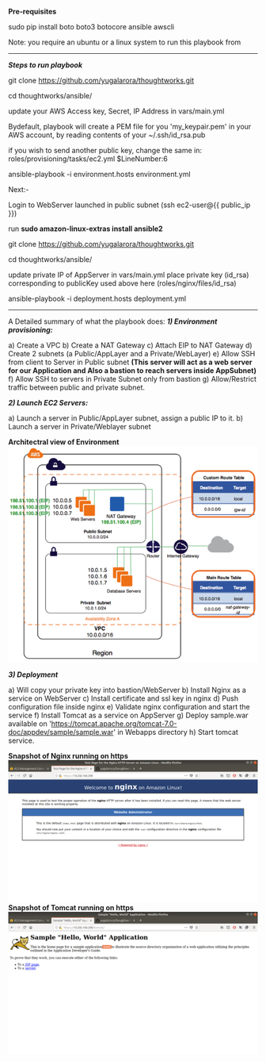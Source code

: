 **Pre-requisites**

sudo pip install boto boto3 botocore ansible awscli

Note: you require an ubuntu or a linux system to run this playbook from

-------------------------------------------------------

***Steps to run playbook***

git clone https://github.com/yugalarora/thoughtworks.git

cd thoughtworks/ansible/

update your AWS Access key, Secret, IP Address in vars/main.yml

Bydefault, playbook will create a PEM file for you 'my_keypair.pem' in your AWS account, by reading contents of your ~/.ssh/id_rsa.pub

if you wish to send another public key, change the same in:
roles/provisioning/tasks/ec2.yml $LineNumber:6

ansible-playbook -i environment.hosts environment.yml

Next:-

Login to WebServer launched in public subnet (ssh ec2-user@{{ public_ip }})

run **sudo amazon-linux-extras install ansible2**

git clone https://github.com/yugalarora/thoughtworks.git

cd thoughtworks/ansible/

update private IP of AppServer in vars/main.yml
place private key (id_rsa) corresponding to publicKey used above here (roles/nginx/files/id_rsa)

ansible-playbook -i deployment.hosts deployment.yml

-------------------------------------------------------
A Detailed summary of what the playbook does:
***1) Environment provisioning:***

a) Create a VPC
b) Create a NAT Gateway
c) Attach EIP to NAT Gateway
d) Create 2 subnets (a Public/AppLayer and a Private/WebLayer)
e) Allow SSH from client to Server in Public subnet
**(This server will act as a web server for our Application and Also a bastion to reach servers inside AppSubnet)**
f) Allow SSH to servers in Private Subnet only from bastion
g) Allow/Restrict traffic between public and private subnet.

***2) Launch EC2 Servers:***

a) Launch a server in Public/AppLayer subnet, assign a public IP to it.
b) Launch a server in Private/Weblayer subnet

**Architectral view of Environment**
![alt text](aws.png "VPC architectral view")

***3) Deployment***

a) Will copy your private key into bastion/WebServer
b) Install Nginx as a service on WebServer
c) Install certificate and ssl key in nginx
d) Push configuration file inside nginx
e) Validate nginx configuration and start the service
f) Install Tomcat as a service on AppServer
g) Deploy sample.war available on 'https://tomcat.apache.org/tomcat-7.0-doc/appdev/sample/sample.war'
 in Webapps directory
h) Start tomcat service.

**Snapshot of Nginx running on https**
![alt text](Nginx.png "Nginx home page")
**Snapshot of Tomcat running on https**
![alt text](Tomcat.png "Tomcat sample webapp homepage")

